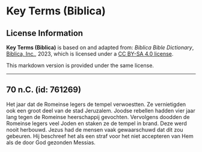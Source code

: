 # Key Terms (Biblica)

## License Information

**Key Terms (Biblica)** is based on and adapted from: _Biblica Bible Dictionary_, [Biblica, Inc.](https://www.biblica.com/), 2023, which is licensed under a [CC BY-SA 4.0 license](https://creativecommons.org/licenses/by-sa/4.0/legalcode.en).

This markdown version is provided under the same license.



--------------------------------

## 70 n.C. (id: 761269)

Het jaar dat de Romeinse legers de tempel verwoestten. Ze vernietigden ook een groot deel van de stad Jeruzalem. Joodse rebellen hadden vier jaar lang tegen de Romeinse heerschappij gevochten. Vervolgens doodden de Romeinse legers veel Joden en staken ze de tempel in brand. Deze werd nooit herbouwd. Jezus had de mensen vaak gewaarschuwd dat dit zou gebeuren. Hij beschreef het als een straf voor het niet accepteren van Hem als de door God gezonden Messias.


